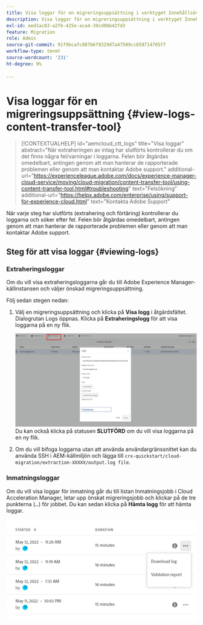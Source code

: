 ```yaml
---
title: Visa loggar för en migreringsuppsättning i verktyget Innehållsöverföring
description: Visa loggar för en migreringsuppsättning i verktyget Innehållsöverföring
exl-id: aed1ac83-a2fb-425e-aca4-39cd0bb42fd3
feature: Migration
role: Admin
source-git-commit: 91f9bcafc087b6f9329d7a47509cc659714705ff
workflow-type: tm+mt
source-wordcount: '231'
ht-degree: 9%

---
```


# Visa loggar för en migreringsuppsättning {#view-logs-content-transfer-tool}


>[!CONTEXTUALHELP]
>id="aemcloud_ctt_logs"
>title="Visa loggar"
>abstract="När extraheringen av intag har slutförts kontrollerar du om det finns några fel/varningar i loggarna. Felen bör åtgärdas omedelbart, antingen genom att man hanterar de rapporterade problemen eller genom att man kontaktar Adobe support."
>additional-url="https://experienceleague.adobe.com/docs/experience-manager-cloud-service/moving/cloud-migration/content-transfer-tool/using-content-transfer-tool.html#troubleshooting" text="Felsökning"
>additional-url="https://helpx.adobe.com/enterprise/using/support-for-experience-cloud.html" text="Kontakta Adobe Support"

När varje steg har slutförts (extrahering och förtäring) kontrollerar du loggarna och söker efter fel.  Felen bör åtgärdas omedelbart, antingen genom att man hanterar de rapporterade problemen eller genom att man kontaktar Adobe support.

## Steg för att visa loggar {#viewing-logs}

### Extraheringsloggar

Om du vill visa extraheringsloggarna går du till Adobe Experience Manager-källinstansen och väljer önskad migreringsuppsättning.

Följ sedan stegen nedan:

1. Välj en migreringsuppsättning och klicka på **Visa logg** i åtgärdsfältet. Dialogrutan Logs öppnas. Klicka på **Extraheringslogg** för att visa loggarna på en ny flik.

   ![bild](/help/journey-migration/content-transfer-tool/assets-ctt/logs.png) \
   Du kan också klicka på statusen **SLUTFÖRD** om du vill visa loggarna på en ny flik.

1. Om du vill bifoga loggarna utan att använda användargränssnittet kan du använda SSH i AEM-källmiljön och lägga till `crx-quickstart/cloud-migration/extraction-XXXXX/output.log file`.

### Inmatningsloggar

Om du vill visa loggar för inmatning går du till listan Inmatningsjobb i Cloud Acceleration Manager, letar upp önskat migreringsjobb och klickar på de tre punkterna (**..**) för jobbet. Du kan sedan klicka på **Hämta logg** för att hämta loggar.

![bild](/help/journey-migration/content-transfer-tool/assets-ctt/cttcam28.png)
